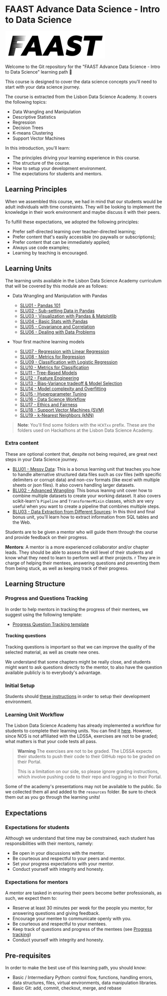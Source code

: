 # FAAST Advance Data Science - Intro to Data Science

![FAAST logo](/images/FAAST_preto.png)

Welcome to the Git repository for the "FAAST Advance Data Science - Intro to Data Science" learning path 🎉

This course is designed to cover the data science concepts you'll need to start with your data science journey.

The course is extracted from the Lisbon Data Science Academy. It covers the following topics:

- Data Wrangling and Manipulation
- Descriptive Statistics
- Regression
- Decision Trees
- K-means Clustering
- Support Vector Machines

In this introduction, you'll learn:

- The principles driving your learning experience in this course.
- The structure of the course.
- How to setup your development environment.
- The expectations for students and mentors.

## Learning Principles

When we assembled this course, we had in mind that our students would be adult individuals with time constraints. They will be looking to implement the knowledge in their work environment and maybe discuss it with their peers.

To fulfill these expectations, we adopted the following principles:

- Prefer self-directed learning over teacher-directed learning;
- Prefer content that's easily accessible (no paywalls or subscriptions);
- Prefer content that can be immediately applied;
- Always use code examples;
- Learning by teaching is encouraged.

## Learning Units

The learning units available in the Lisbon Data Science Academy curriculum that will be covered by this module are as follows:

- Data Wrangling and Manipulation with Pandas
  - [SLU01 - Pandas 101](https://github.com/LDSSA/batch5-students/tree/main/S01%20-%20Bootcamp%20and%20Binary%20Classification/SLU01%20-%20Pandas%20101)
  - [SLU02 - Sub-setting Data in Pandas](https://github.com/LDSSA/batch5-students/tree/main/S01%20-%20Bootcamp%20and%20Binary%20Classification/SLU02%20-%20Subsetting%20Data%20in%20Pandas)
  - [SLU03 - Visualization with Pandas & Matplotlib](https://github.com/LDSSA/batch5-students/tree/main/S01%20-%20Bootcamp%20and%20Binary%20Classification/SLU03%20-%20Visualization%20with%20Pandas%20%26%20Matplotlib)
  - [SLU04 - Basic Stats with Pandas](https://github.com/LDSSA/batch5-students/tree/main/S01%20-%20Bootcamp%20and%20Binary%20Classification/SLU04%20-%20Basic%20Stats%20with%20Pandas)
  - [SLU05 - Covariance and Correlation](https://github.com/LDSSA/batch5-students/tree/main/S01%20-%20Bootcamp%20and%20Binary%20Classification/SLU05%20-%20Covariance%20and%20Correlation)
  - [SLU06 - Dealing with Data Problems](https://github.com/LDSSA/batch5-students/tree/main/S01%20-%20Bootcamp%20and%20Binary%20Classification/SLU06%20-%20Dealing%20with%20Data%20Problems)

- Your first machine learning models
  - [SLU07 - Regression with Linear Regression](https://github.com/LDSSA/batch5-students/tree/main/S01%20-%20Bootcamp%20and%20Binary%20Classification/SLU07%20-%20Regression%20with%20Linear%20Regression)
  - [SLU08 - Metrics for Regression](https://github.com/LDSSA/batch5-students/tree/main/S01%20-%20Bootcamp%20and%20Binary%20Classification/SLU08%20-%20Metrics%20for%20Regression)
  - [SLU09 - Classification with Logistic Regression](https://github.com/LDSSA/batch5-students/tree/main/S01%20-%20Bootcamp%20and%20Binary%20Classification/SLU09%20-%20Classification%20with%20Logistic%20Regression)
  - [SLU10 - Metrics for Classification](https://github.com/LDSSA/batch5-students/tree/main/S01%20-%20Bootcamp%20and%20Binary%20Classification/SLU10%20-%20Metrics%20for%20Classification)
  - [SLU11 - Tree-Based Models](https://github.com/LDSSA/batch5-students/tree/main/S01%20-%20Bootcamp%20and%20Binary%20Classification/SLU11%20-%20Tree-Based%20Models)
  - [SLU12 - Feature Engineering](https://github.com/LDSSA/batch5-students/tree/main/S01%20-%20Bootcamp%20and%20Binary%20Classification/SLU12%20-%20Feature%20Engineering)
  - [SLU13 - Bias-Variance tradeoff & Model Selection](https://github.com/LDSSA/batch5-students/tree/main/S01%20-%20Bootcamp%20and%20Binary%20Classification/SLU13%20-%20Bias-Variance%20tradeoff%20%26%20Model%20Selection%20)
  - [SLU14 - Model complexity and Overfitting](https://github.com/LDSSA/batch5-students/tree/main/S01%20-%20Bootcamp%20and%20Binary%20Classification/SLU14%20-%20Model%20complexity%20and%20Overfitting)
  - [SLU15 - Hyperparameter Tuning](https://github.com/LDSSA/batch5-students/tree/main/S01%20-%20Bootcamp%20and%20Binary%20Classification/SLU15%20-%20Hyperparameter%20Tuning)
  - [SLU16 - Data Science Workflow](https://github.com/LDSSA/batch5-students/tree/main/S01%20-%20Bootcamp%20and%20Binary%20Classification/SLU16%20-%20Workflow)
  - [SLU17 - Ethics and Fairness](https://github.com/LDSSA/batch5-students/tree/main/S01%20-%20Bootcamp%20and%20Binary%20Classification/SLU17%20-%20Ethics%20and%20Fairness)
  - [SLU18 - Support Vector Machines (SVM)](https://github.com/LDSSA/batch5-students/tree/main/S01%20-%20Bootcamp%20and%20Binary%20Classification/SLU18%20-%20Support%20Vector%20Machines%20(SVM))
  - [SLU19 - k-Nearest Neighbors (kNN)](https://github.com/LDSSA/batch5-students/tree/main/S01%20-%20Bootcamp%20and%20Binary%20Classification/SLU19%20-%20k-Nearest%20Neighbors%20(kNN))
  
> **Note**: You'll find some folders with the `HCKTxx` prefix. These are the folders used on Hackathons at the Lisbon Data Science Academy.

### Extra content

These are optional content that, despite not being required, are great next steps in your Data Science journey.

- [BLU01 - Messy Data](https://github.com/LDSSA/batch5-students/tree/main/S02%20-%20Data%20Wrangling/BLU01%20-%20Messy%20Data): This is a bonus learning unit that teaches you how to handle alternative structured data files such as csv files (with specific delimiters or corrupt data) and non-csv formats (like excel with multiple sheets or json files). It also covers handling larger datasets.
- [BLU02 - Advanced Wrangling](https://github.com/LDSSA/batch5-students/tree/main/S02%20-%20Data%20Wrangling/BLU02%20-%20Advanced%20Wrangling): This bonus leaning unit cover how to combine multiple datasets to create your working dataset. It also covers scikit-learn's `Pipeline` and `TransformerMixin` classes, which are very useful when you want to create a pipeline that combines multiple steps.
- [BLU03 - Data Extraction from Different Sources](https://github.com/LDSSA/batch5-students/tree/main/S02%20-%20Data%20Wrangling/BLU03%20-%20Data%20Sources): In this third and final bonus unit, you'll learn how to extract information from SQL tables and the Web.

Students are to be given a mentor who will guide them through the course and provide feedback on their progress.

**Mentors**: A mentor is a more experienced collaborator and/or chapter leads. They should be able to assess the skill level of their students and know what they need to learn to perform well at their projects.
r
They are in charge of helping their mentees, answering questions and preventing them from being stuck, as well as keeping track of their progress.

## Learning Structure

### Progress and Questions Tracking

In order to help mentors in tracking the progress of their mentees, we suggest using the following template:

- [Progress Question Tracking template](https://docs.google.com/spreadsheets/d/1nODnLBLCcC6Dqe_pK_bog-BA78E9AuUq1l4S81Px61w/edit?usp=sharing)

#### Tracking questions

Tracking questions is important so that we can improve the quality of the selected material, as well as create new ones.

We understand that some chapters might be really close, and students might want to ask questions directly to the mentor, to also have the question available publicly is to everybody's advantage.

### Initial Setup

Students should [these instructions](https://github.com/LDSSA/batch5-students/blob/main/README.md) in order to setup their development environment.

### Learning Unit Workflow

The Lisbon Data Science Academy has already implemented a workflow for students to complete their learning units. You can find it [here](https://github.com/LDSSA/batch5-students#learning-unit-workflow). However, since NOS is not affiliated with the LDSSA, exercises are not to be graded; what matters is that your code tests all pass.

> **Warning** The exercises are not to be graded. The LDSSA expects their students to push their code to their GitHub repo to be graded on their Portal.
>
> This is a limitation on our side, so please ignore grading instructions, which involve pushing code to their repo and logging in to their Portal.

Some of the academy's presentations may not be available to the public. So we collected them all and added to the `resources` folder. Be sure to check them out as you go through the learning units!

## Expectations

### Expectations for students

Although we understand that time may be constrained, each student has responsibilities with their mentors, namely:

- Be open in your discussions with the mentor.
- Be courteous and respectful  to your peers and mentor.
- Set your progress expectations with your mentor.
- Conduct yourself with integrity and honesty.

### Expectations for mentors

A mentor are tasked in ensuring their peers become better professionals, as such, we expect them to:

- Reserve at least 30 minutes per week for the people you mentor, for answering questions and giving feedback.
- Encourage your mentee to communicate openly with you.
- Be courteous and respectful to your mentees.
- Keep track of questions and progress of the mentees (see [Progress tracking](#progress-and-questions-tracking))
- Conduct yourself with integrity and honesty.

## Pre-requisites

In order to make the best use of this learning path, you should know:

- Basic / Intermediary Python: control flow, functions, handling errors, data structures, files, virtual environments, data manipulation libraries.
- Basic Git: add, commit, checkout, merge, and rebase
